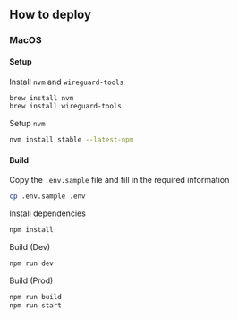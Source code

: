 ## How to deploy

### MacOS

#### Setup

Install `nvm` and `wireguard-tools`
```sh
brew install nvm
brew install wireguard-tools
```

Setup `nvm`
```sh
nvm install stable --latest-npm
```

#### Build

Copy the `.env.sample` file and fill in the required information
```sh
cp .env.sample .env
```

Install dependencies
```sh
npm install
```

Build (Dev)<br>
```sh
npm run dev
```

Build (Prod)<br>
```sh
npm run build
npm run start
```